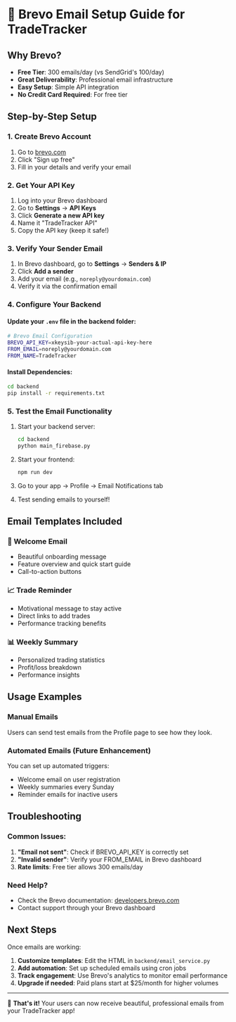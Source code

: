 # 📧 Brevo Email Setup Guide for TradeTracker

## Why Brevo?
- **Free Tier**: 300 emails/day (vs SendGrid's 100/day)
- **Great Deliverability**: Professional email infrastructure
- **Easy Setup**: Simple API integration
- **No Credit Card Required**: For free tier

## Step-by-Step Setup

### 1. Create Brevo Account
1. Go to [brevo.com](https://www.brevo.com)
2. Click "Sign up free"
3. Fill in your details and verify your email

### 2. Get Your API Key
1. Log into your Brevo dashboard
2. Go to **Settings** → **API Keys**
3. Click **Generate a new API key**
4. Name it "TradeTracker API" 
5. Copy the API key (keep it safe!)

### 3. Verify Your Sender Email
1. In Brevo dashboard, go to **Settings** → **Senders & IP**
2. Click **Add a sender**
3. Add your email (e.g., `noreply@yourdomain.com`)
4. Verify it via the confirmation email

### 4. Configure Your Backend

#### Update your `.env` file in the backend folder:
```bash
# Brevo Email Configuration
BREVO_API_KEY=xkeysib-your-actual-api-key-here
FROM_EMAIL=noreply@yourdomain.com
FROM_NAME=TradeTracker
```

#### Install Dependencies:
```bash
cd backend
pip install -r requirements.txt
```

### 5. Test the Email Functionality

1. Start your backend server:
   ```bash
   cd backend
   python main_firebase.py
   ```

2. Start your frontend:
   ```bash
   npm run dev
   ```

3. Go to your app → Profile → Email Notifications tab
4. Test sending emails to yourself!

## Email Templates Included

### 📧 Welcome Email
- Beautiful onboarding message
- Feature overview and quick start guide
- Call-to-action buttons

### 📈 Trade Reminder
- Motivational message to stay active
- Direct links to add trades
- Performance tracking benefits

### 📊 Weekly Summary
- Personalized trading statistics
- Profit/loss breakdown
- Performance insights

## Usage Examples

### Manual Emails
Users can send test emails from the Profile page to see how they look.

### Automated Emails (Future Enhancement)
You can set up automated triggers:
- Welcome email on user registration
- Weekly summaries every Sunday
- Reminder emails for inactive users

## Troubleshooting

### Common Issues:
1. **"Email not sent"**: Check if BREVO_API_KEY is correctly set
2. **"Invalid sender"**: Verify your FROM_EMAIL in Brevo dashboard
3. **Rate limits**: Free tier allows 300 emails/day

### Need Help?
- Check the Brevo documentation: [developers.brevo.com](https://developers.brevo.com)
- Contact support through your Brevo dashboard

## Next Steps

Once emails are working:
1. **Customize templates**: Edit the HTML in `backend/email_service.py`
2. **Add automation**: Set up scheduled emails using cron jobs
3. **Track engagement**: Use Brevo's analytics to monitor email performance
4. **Upgrade if needed**: Paid plans start at $25/month for higher volumes

---

🎉 **That's it!** Your users can now receive beautiful, professional emails from your TradeTracker app!
